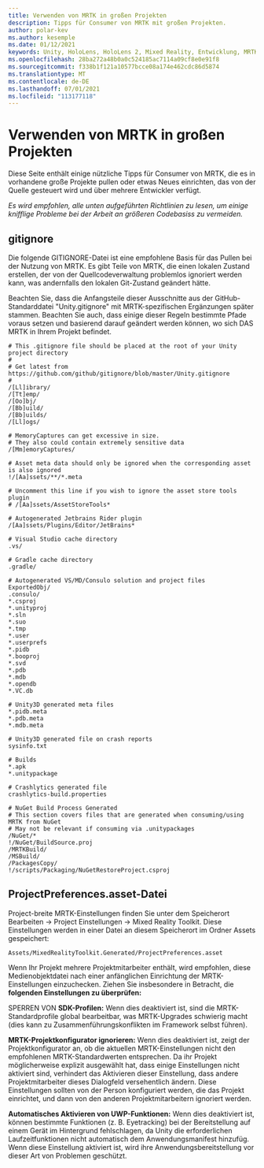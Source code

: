 ```yaml
---
title: Verwenden von MRTK in großen Projekten
description: Tipps für Consumer von MRTK mit großen Projekten.
author: polar-kev
ms.author: kesemple
ms.date: 01/12/2021
keywords: Unity, HoloLens, HoloLens 2, Mixed Reality, Entwicklung, MRTK,
ms.openlocfilehash: 28ba272a48b0a0c524185ac7114a09cf8e0e91f8
ms.sourcegitcommit: f338b1f121a10577bcce08a174e462cdc86d5874
ms.translationtype: MT
ms.contentlocale: de-DE
ms.lasthandoff: 07/01/2021
ms.locfileid: "113177118"
---
```

# <a name="using-mrtk-in-large-projects"></a>Verwenden von MRTK in großen Projekten

Diese Seite enthält einige nützliche Tipps für Consumer von MRTK, die es in vorhandene große Projekte pullen oder etwas Neues einrichten, das von der Quelle gesteuert wird und über mehrere Entwickler verfügt.

*Es wird empfohlen, alle unten aufgeführten Richtlinien zu lesen, um einige knifflige Probleme bei der Arbeit an größeren Codebasiss zu vermeiden.*

## <a name="gitignore"></a>gitignore

Die folgende GITIGNORE-Datei ist eine empfohlene Basis für das Pullen bei der Nutzung von MRTK. Es gibt Teile von MRTK, die einen lokalen Zustand erstellen, der von der Quellcodeverwaltung problemlos ignoriert werden kann, was andernfalls den lokalen Git-Zustand geändert hätte.

Beachten Sie, dass die Anfangsteile dieser Ausschnitte aus der GitHub-Standarddatei "Unity.gitignore" mit MRTK-spezifischen Ergänzungen später stammen. Beachten Sie auch, dass einige dieser Regeln bestimmte Pfade voraus setzen und basierend darauf geändert werden können, wo sich DAS MRTK in Ihrem Projekt befindet.

```
# This .gitignore file should be placed at the root of your Unity project directory
#
# Get latest from https://github.com/github/gitignore/blob/master/Unity.gitignore
#
/[Ll]ibrary/
/[Tt]emp/
/[Oo]bj/
/[Bb]uild/
/[Bb]uilds/
/[Ll]ogs/

# MemoryCaptures can get excessive in size.
# They also could contain extremely sensitive data
/[Mm]emoryCaptures/

# Asset meta data should only be ignored when the corresponding asset is also ignored
!/[Aa]ssets/**/*.meta

# Uncomment this line if you wish to ignore the asset store tools plugin
# /[Aa]ssets/AssetStoreTools*

# Autogenerated Jetbrains Rider plugin
/[Aa]ssets/Plugins/Editor/JetBrains*

# Visual Studio cache directory
.vs/

# Gradle cache directory
.gradle/

# Autogenerated VS/MD/Consulo solution and project files
ExportedObj/
.consulo/
*.csproj
*.unityproj
*.sln
*.suo
*.tmp
*.user
*.userprefs
*.pidb
*.booproj
*.svd
*.pdb
*.mdb
*.opendb
*.VC.db

# Unity3D generated meta files
*.pidb.meta
*.pdb.meta
*.mdb.meta

# Unity3D generated file on crash reports
sysinfo.txt

# Builds
*.apk
*.unitypackage

# Crashlytics generated file
crashlytics-build.properties

# NuGet Build Process Generated
# This section covers files that are generated when consuming/using MRTK from NuGet
# May not be relevant if consuming via .unitypackages
/NuGet/*
!/NuGet/BuildSource.proj
/MRTKBuild/
/MSBuild/
/PackagesCopy/
!/scripts/Packaging/NuGetRestoreProject.csproj
```

## <a name="projectpreferencesasset-file"></a>ProjectPreferences.asset-Datei

Project-breite MRTK-Einstellungen finden Sie unter dem Speicherort Bearbeiten -> Project Einstellungen -> Mixed Reality Toolkit. Diese Einstellungen werden in einer Datei an diesem Speicherort im Ordner Assets gespeichert:

```
Assets/MixedRealityToolkit.Generated/ProjectPreferences.asset
```

Wenn Ihr Projekt mehrere Projektmitarbeiter enthält, wird empfohlen, diese Medienobjektdatei nach einer anfänglichen Einrichtung der MRTK-Einstellungen einzuchecken. Ziehen Sie insbesondere in Betracht, die **folgenden Einstellungen zu überprüfen:**

SPERREN VON **SDK-Profilen:** Wenn dies deaktiviert ist, sind die MRTK-Standardprofile global bearbeitbar, was MRTK-Upgrades schwierig macht (dies kann zu Zusammenführungskonflikten im Framework selbst führen).

**MRTK-Projektkonfigurator ignorieren:** Wenn dies deaktiviert ist, zeigt der Projektkonfigurator an, ob die aktuellen MRTK-Einstellungen nicht den empfohlenen MRTK-Standardwerten entsprechen. Da ihr Projekt möglicherweise explizit ausgewählt hat, dass einige Einstellungen nicht aktiviert sind, verhindert das Aktivieren dieser Einstellung, dass andere Projektmitarbeiter dieses Dialogfeld versehentlich ändern. Diese Einstellungen sollten von der Person konfiguriert werden, die das Projekt einrichtet, und dann von den anderen Projektmitarbeitern ignoriert werden.

**Automatisches Aktivieren von UWP-Funktionen:** Wenn dies deaktiviert ist, können bestimmte Funktionen (z. B. Eyetracking) bei der Bereitstellung auf einem Gerät im Hintergrund fehlschlagen, da Unity die erforderlichen Laufzeitfunktionen nicht automatisch dem Anwendungsmanifest hinzufüg. Wenn diese Einstellung aktiviert ist, wird ihre Anwendungsbereitstellung vor dieser Art von Problemen geschützt.
